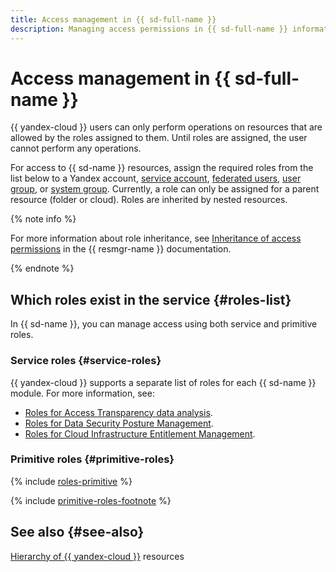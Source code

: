 ```yaml
---
title: Access management in {{ sd-full-name }}
description: Managing access permissions in {{ sd-full-name }} information security management service. For access to {{ sd-name }} resources, assign to the user the required roles from the list below.
---
```


# Access management in {{ sd-full-name }}

{{ yandex-cloud }} users can only perform operations on resources that are allowed by the roles assigned to them. Until roles are assigned, the user cannot perform any operations.

For access to {{ sd-name }} resources, assign the required roles from the list below to a Yandex account, [service account](../../iam/concepts/users/service-accounts.md), [federated users](../../iam/concepts/federations.md), [user group](../../organization/operations/manage-groups.md), or [system group](../../iam/concepts/access-control/system-group.md). Currently, a role can only be assigned for a parent resource (folder or cloud). Roles are inherited by nested resources.

{% note info %}

For more information about role inheritance, see [Inheritance of access permissions](../../resource-manager/concepts/resources-hierarchy.md#access-rights-inheritance) in the {{ resmgr-name }} documentation.

{% endnote %}

## Which roles exist in the service {#roles-list}

In {{ sd-name }}, you can manage access using both service and primitive roles.

### Service roles {#service-roles}

{{ yandex-cloud }} supports a separate list of roles for each {{ sd-name }} module. For more information, see:

* [Roles for Access Transparency data analysis](./access-transparency-roles.md).
* [Roles for Data Security Posture Management](./dspm-roles.md).
* [Roles for Cloud Infrastructure Entitlement Management](./ciem-roles.md).

### Primitive roles {#primitive-roles}

{% include [roles-primitive](../../_includes/roles-primitive.md) %}

{% include [primitive-roles-footnote](../../_includes/primitive-roles-footnote.md) %}

## See also {#see-also}

[Hierarchy of {{ yandex-cloud }}](../../resource-manager/concepts/resources-hierarchy.md) resources